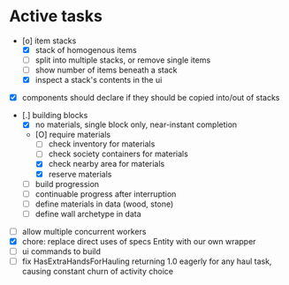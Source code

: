 # Active tasks

* [o] item stacks
	* [X] stack of homogenous items
	* [ ] split into multiple stacks, or remove single items
	* [ ] show number of items beneath a stack
	* [X] inspect a stack's contents in the ui
* [X] components should declare if they should be copied into/out of stacks
* [.] building blocks
	* [X] no materials, single block only, near-instant completion
	* [O] require materials
		* [ ] check inventory for materials
		* [ ] check society containers for materials
		* [X] check nearby area for materials
		* [X] reserve materials
	* [ ] build progression
	* [ ] continuable progress after interruption
	* [ ] define materials in data (wood, stone)
	* [ ] define wall archetype in data
* [ ] allow multiple concurrent workers
* [X] chore: replace direct uses of specs Entity with our own wrapper
* [ ] ui commands to build
* [ ] fix HasExtraHandsForHauling returning 1.0 eagerly for any haul task, causing constant churn of activity choice
